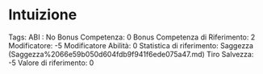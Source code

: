 # Intuizione

Tags: ABI
: No
Bonus Competenza: 0
Bonus Competenza di Riferimento: 2
Modificatore: -5
Modificatore  Abilità: 0
Statistica di riferimento: Saggezza (Saggezza%2066e59b050d604fdb9f941f6ede075a47.md)
Tiro Salvezza: -5
Valore di riferimento: 0